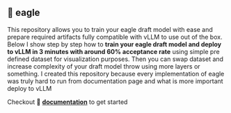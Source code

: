 ## 🦅 eagle

This repository allows you to train your eagle draft model with ease and prepare required artifacts fully compatible with vLLM to use out of the box. Below I show step by step how to **train your eagle draft model and deploy to vLLM in 3 minutes with around 60% acceptance rate** using simple pre defined dataset for visualization purposes. Then you can swap dataset and increase complexity of your draft model throw using more layers or something. I created this repository because every implementation of eagle was truly hard to run from documentation page and what is more important deploy to vLLM

Checkout 📄 [**documentation**](./documentation/README.md) to get started